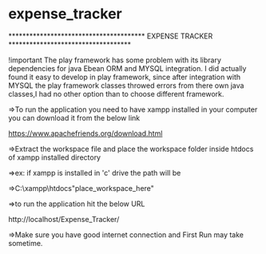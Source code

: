 # expense_tracker
*************************************** EXPENSE TRACKER ***********************************

!important
The play framework has some problem with its library dependencies for java Ebean ORM and MYSQL integration. 
I did actually found it easy to develop in play framework, since after integration with MYSQL the play framework classes throwed errors 
from there own java classes,I had no other option than to choose different framework. 
 
=>To run the application you need to have xampp installed in your computer you can download it from the below link

https://www.apachefriends.org/download.html

=>Extract the workspace file and place the workspace folder inside htdocs of xampp installed directory

=>ex: if xampp is installed in 'c' drive the path will be

=>C:\xampp\htdocs\"place_workspace_here"

=>to run the application hit the below URL

http://localhost/Expense_Tracker/

=>Make sure you have good internet connection and First Run may take sometime.
